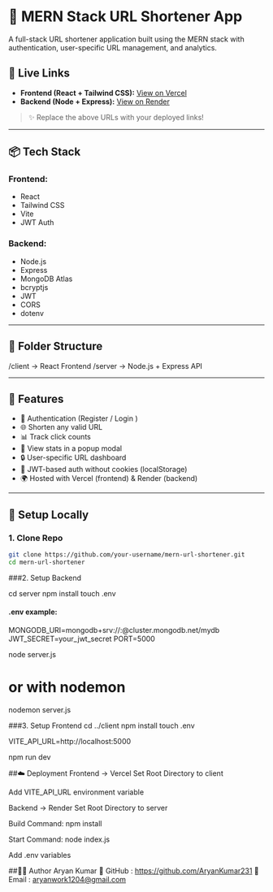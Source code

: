 # 🔗 MERN Stack URL Shortener App

A full-stack URL shortener application built using the MERN stack with authentication, user-specific URL management, and analytics.

## 🚀 Live Links

- **Frontend (React + Tailwind CSS):** [View on Vercel](https://your-frontend.vercel.app)
- **Backend (Node + Express):** [View on Render](https://your-backend.onrender.com)

> ✨ Replace the above URLs with your deployed links!

---

## 📦 Tech Stack

### Frontend:
- React
- Tailwind CSS
- Vite
- JWT Auth

### Backend:
- Node.js
- Express
- MongoDB Atlas
- bcryptjs
- JWT
- CORS
- dotenv

---

## 📁 Folder Structure

/client → React Frontend
/server → Node.js + Express API

---

## 🧠 Features

- 🔐 Authentication (Register / Login )
- 🌐 Shorten any valid URL
- 📊 Track click counts
- 🧾 View stats in a popup modal
- 🔒 User-specific URL dashboard
- 🍪 JWT-based auth without cookies (localStorage)
- 🌍 Hosted with Vercel (frontend) & Render (backend)

---

## 🧪 Setup Locally

### 1. Clone Repo
```bash
git clone https://github.com/your-username/mern-url-shortener.git
cd mern-url-shortener
```


###2. Setup Backend

cd server
npm install
touch .env

#### .env example:

MONGODB_URI=mongodb+srv://<user>:<pass>@cluster.mongodb.net/mydb
JWT_SECRET=your_jwt_secret
PORT=5000

node server.js
# or with nodemon
nodemon server.js


###3. Setup Frontend
cd ../client
npm install
touch .env

VITE_API_URL=http://localhost:5000

npm run dev


##☁️ Deployment
Frontend → Vercel
Set Root Directory to client

Add VITE_API_URL environment variable

Backend → Render
Set Root Directory to server

Build Command: npm install

Start Command: node index.js

Add .env variables

##🙋‍♂️ Author
Aryan Kumar
🔗 GitHub : https://github.com/AryanKumar231
📧 Email : aryanwork1204@gmail.com
